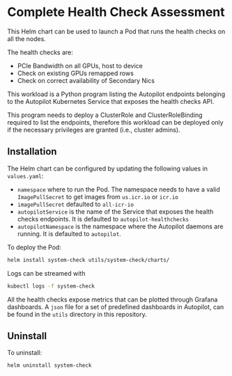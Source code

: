 # Complete Health Check Assessment

This Helm chart can be used to launch a Pod that runs the health checks on all the nodes.

The health checks are:

- PCIe Bandwidth on all GPUs, host to device
- Check on existing GPUs remapped rows
- Check on correct availability of Secondary Nics

This workload is a Python program listing the Autopilot endpoints belonging to the Autopilot Kubernetes Service that exposes the health checks API.

This program needs to deploy a ClusterRole and ClusterRoleBinding required to list the endpoints, therefore this workload can be deployed only if the necessary privileges are granted (i.e., cluster admins).

## Installation

The Helm chart can be configured by updating the following values in `values.yaml`:

- `namespace` where to run the Pod. The namespace needs to have a valid `ImagePullSecret` to get images from `us.icr.io` or `icr.io`
- `imagePullSecret` defaulted to `all-icr-io`
- `autopilotService` is the name of the Service that exposes the health checks endpoints. It is defaulted to `autopilot-healthchecks`
- `autopilotNamespace` is the namespace where the Autopilot daemons are running. It is defaulted to `autopilot`.

To deploy the Pod:

```bash
helm install system-check utils/system-check/charts/
```

Logs can be streamed with

```bash
kubectl logs -f system-check 
```

All the health checks expose metrics that can be plotted through Grafana dashboards. A `json` file for a set of predefined dashboards in Autopilot, can be found in the `utils` directory in this repository.

## Uninstall

To uninstall:

```bash
helm uninstall system-check 
```
